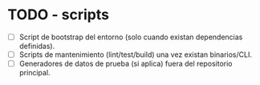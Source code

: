 # TODO - scripts

- [ ] Script de bootstrap del entorno (solo cuando existan dependencias definidas).
- [ ] Scripts de mantenimiento (lint/test/build) una vez existan binarios/CLI.
- [ ] Generadores de datos de prueba (si aplica) fuera del repositorio principal.
